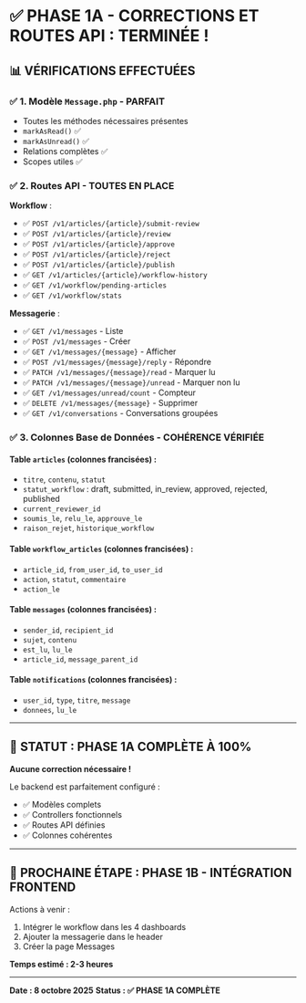 # ✅ PHASE 1A - CORRECTIONS ET ROUTES API : TERMINÉE !

## 📊 VÉRIFICATIONS EFFECTUÉES

### ✅ 1. Modèle `Message.php` - PARFAIT
- Toutes les méthodes nécessaires présentes
- `markAsRead()` ✅
- `markAsUnread()` ✅
- Relations complètes ✅
- Scopes utiles ✅

### ✅ 2. Routes API - TOUTES EN PLACE
**Workflow** :
- ✅ `POST /v1/articles/{article}/submit-review`
- ✅ `POST /v1/articles/{article}/review`
- ✅ `POST /v1/articles/{article}/approve`
- ✅ `POST /v1/articles/{article}/reject`
- ✅ `POST /v1/articles/{article}/publish`
- ✅ `GET /v1/articles/{article}/workflow-history`
- ✅ `GET /v1/workflow/pending-articles`
- ✅ `GET /v1/workflow/stats`

**Messagerie** :
- ✅ `GET /v1/messages` - Liste
- ✅ `POST /v1/messages` - Créer
- ✅ `GET /v1/messages/{message}` - Afficher
- ✅ `POST /v1/messages/{message}/reply` - Répondre
- ✅ `PATCH /v1/messages/{message}/read` - Marquer lu
- ✅ `PATCH /v1/messages/{message}/unread` - Marquer non lu
- ✅ `GET /v1/messages/unread/count` - Compteur
- ✅ `DELETE /v1/messages/{message}` - Supprimer
- ✅ `GET /v1/conversations` - Conversations groupées

### ✅ 3. Colonnes Base de Données - COHÉRENCE VÉRIFIÉE

#### Table `articles` (colonnes francisées) :
- `titre`, `contenu`, `statut`
- `statut_workflow` : draft, submitted, in_review, approved, rejected, published
- `current_reviewer_id`
- `soumis_le`, `relu_le`, `approuve_le`
- `raison_rejet`, `historique_workflow`

#### Table `workflow_articles` (colonnes francisées) :
- `article_id`, `from_user_id`, `to_user_id`
- `action`, `statut`, `commentaire`
- `action_le`

#### Table `messages` (colonnes francisées) :
- `sender_id`, `recipient_id`
- `sujet`, `contenu`
- `est_lu`, `lu_le`
- `article_id`, `message_parent_id`

#### Table `notifications` (colonnes francisées) :
- `user_id`, `type`, `titre`, `message`
- `donnees`, `lu_le`

---

## 🎯 STATUT : PHASE 1A COMPLÈTE À 100%

**Aucune correction nécessaire !** 

Le backend est parfaitement configuré :
- ✅ Modèles complets
- ✅ Controllers fonctionnels
- ✅ Routes API définies
- ✅ Colonnes cohérentes

---

## 🚀 PROCHAINE ÉTAPE : PHASE 1B - INTÉGRATION FRONTEND

Actions à venir :
1. Intégrer le workflow dans les 4 dashboards
2. Ajouter la messagerie dans le header
3. Créer la page Messages

**Temps estimé : 2-3 heures**

---

**Date : 8 octobre 2025**
**Status : ✅ PHASE 1A COMPLÈTE**













